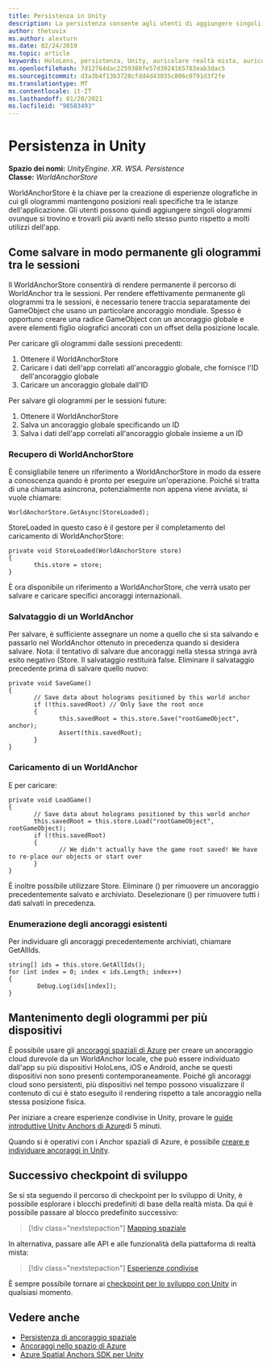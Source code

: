 ```yaml
---
title: Persistenza in Unity
description: La persistenza consente agli utenti di aggiungere singoli ologrammi ovunque si trovino e quindi di trovarli in un secondo momento rispetto a molti utilizzi dell'app.
author: thetuvix
ms.author: alexturn
ms.date: 02/24/2019
ms.topic: article
keywords: HoloLens, persistenza, Unity, auricolare realtà mista, auricolare di realtà mista di Windows, auricolare della realtà virtuale
ms.openlocfilehash: 7d12764dac2259388fe57d3924165783eab3dac5
ms.sourcegitcommit: d3a3b4f13b3728cfdd4d43035c806c0791d3f2fe
ms.translationtype: MT
ms.contentlocale: it-IT
ms.lasthandoff: 01/20/2021
ms.locfileid: "98583493"
---
```

# <a name="persistence-in-unity"></a>Persistenza in Unity

**Spazio dei nomi:** *UnityEngine. XR. WSA. Persistence*<br>
**Classe:** *WorldAnchorStore*

WorldAnchorStore è la chiave per la creazione di esperienze olografiche in cui gli ologrammi mantengono posizioni reali specifiche tra le istanze dell'applicazione. Gli utenti possono quindi aggiungere singoli ologrammi ovunque si trovino e trovarli più avanti nello stesso punto rispetto a molti utilizzi dell'app.

## <a name="how-to-persist-holograms-across-sessions"></a>Come salvare in modo permanente gli ologrammi tra le sessioni

Il WorldAnchorStore consentirà di rendere permanente il percorso di WorldAnchor tra le sessioni. Per rendere effettivamente permanente gli ologrammi tra le sessioni, è necessario tenere traccia separatamente dei GameObject che usano un particolare ancoraggio mondiale. Spesso è opportuno creare una radice GameObject con un ancoraggio globale e avere elementi figlio olografici ancorati con un offset della posizione locale.

Per caricare gli ologrammi dalle sessioni precedenti:
1. Ottenere il WorldAnchorStore
2. Caricare i dati dell'app correlati all'ancoraggio globale, che fornisce l'ID dell'ancoraggio globale
3. Caricare un ancoraggio globale dall'ID

Per salvare gli ologrammi per le sessioni future:
1. Ottenere il WorldAnchorStore
2. Salva un ancoraggio globale specificando un ID
3. Salva i dati dell'app correlati all'ancoraggio globale insieme a un ID

### <a name="getting-the-worldanchorstore"></a>Recupero di WorldAnchorStore

È consigliabile tenere un riferimento a WorldAnchorStore in modo da essere a conoscenza quando è pronto per eseguire un'operazione. Poiché si tratta di una chiamata asincrona, potenzialmente non appena viene avviata, si vuole chiamare:

```
WorldAnchorStore.GetAsync(StoreLoaded);
```

StoreLoaded in questo caso è il gestore per il completamento del caricamento di WorldAnchorStore:

```
private void StoreLoaded(WorldAnchorStore store)
{
       this.store = store;
}
```

È ora disponibile un riferimento a WorldAnchorStore, che verrà usato per salvare e caricare specifici ancoraggi internazionali.

### <a name="saving-a-worldanchor"></a>Salvataggio di un WorldAnchor

Per salvare, è sufficiente assegnare un nome a quello che si sta salvando e passarlo nel WorldAnchor ottenuto in precedenza quando si desidera salvare. Nota: il tentativo di salvare due ancoraggi nella stessa stringa avrà esito negativo (Store. Il salvataggio restituirà false. Eliminare il salvataggio precedente prima di salvare quello nuovo:

```
private void SaveGame()
{
       // Save data about holograms positioned by this world anchor
       if (!this.savedRoot) // Only Save the root once
       {
              this.savedRoot = this.store.Save("rootGameObject", anchor);
              Assert(this.savedRoot);
       }
}
```

### <a name="loading-a-worldanchor"></a>Caricamento di un WorldAnchor

E per caricare:

```
private void LoadGame()
{
       // Save data about holograms positioned by this world anchor
       this.savedRoot = this.store.Load("rootGameObject", rootGameObject);
       if (!this.savedRoot)
       {
              // We didn't actually have the game root saved! We have to re-place our objects or start over
       }
}
```

È inoltre possibile utilizzare Store. Eliminare () per rimuovere un ancoraggio precedentemente salvato e archiviato. Deselezionare () per rimuovere tutti i dati salvati in precedenza.

### <a name="enumerating-existing-anchors"></a>Enumerazione degli ancoraggi esistenti

Per individuare gli ancoraggi precedentemente archiviati, chiamare GetAllIds.

```
string[] ids = this.store.GetAllIds();
for (int index = 0; index < ids.Length; index++)
{
        Debug.Log(ids[index]);
}
```

## <a name="persisting-holograms-for-multiple-devices"></a>Mantenimento degli ologrammi per più dispositivi

È possibile usare gli <a href="/azure/spatial-anchors/overview" target="_blank">ancoraggi spaziali di Azure</a> per creare un ancoraggio cloud durevole da un WorldAnchor locale, che può essere individuato dall'app su più dispositivi HoloLens, iOS e Android, anche se questi dispositivi non sono presenti contemporaneamente.  Poiché gli ancoraggi cloud sono persistenti, più dispositivi nel tempo possono visualizzare il contenuto di cui è stato eseguito il rendering rispetto a tale ancoraggio nella stessa posizione fisica.

Per iniziare a creare esperienze condivise in Unity, provare le <a href="/azure/spatial-anchors/unity-overview" target="_blank">guide introduttive Unity Anchors di Azure</a>di 5 minuti.

Quando si è operativi con i Anchor spaziali di Azure, è possibile <a href="/azure/spatial-anchors/concepts/create-locate-anchors-unity" target="_blank">creare e individuare ancoraggi in Unity</a>.

## <a name="next-development-checkpoint"></a>Successivo checkpoint di sviluppo

Se si sta seguendo il percorso di checkpoint per lo sviluppo di Unity, è possibile esplorare i blocchi predefiniti di base della realtà mista. Da qui è possibile passare al blocco predefinito successivo:

> [!div class="nextstepaction"]
> [Mapping spaziale](spatial-mapping-in-unity.md)

In alternativa, passare alle API e alle funzionalità della piattaforma di realtà mista:

> [!div class="nextstepaction"]
> [Esperienze condivise](shared-experiences-in-unity.md)

È sempre possibile tornare ai [checkpoint per lo sviluppo con Unity](unity-development-overview.md#2-core-building-blocks) in qualsiasi momento.

## <a name="see-also"></a>Vedere anche
* [Persistenza di ancoraggio spaziale](../../design/coordinate-systems.md#spatial-anchor-persistence)
* <a href="/azure/spatial-anchors" target="_blank">Ancoraggi nello spazio di Azure</a>
* <a href="/dotnet/api/Microsoft.Azure.SpatialAnchors" target="_blank">Azure Spatial Anchors SDK per Unity</a>